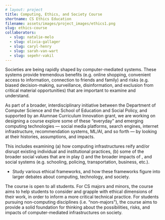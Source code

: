 ```yaml
---
# layout: project
title: Computing, Ethics, and Society Course
shortname: CS Ethics Education
filename: assets/images/project_images/ethics1.png
slug: ethics-course
collaborators:
  - slug: natalie-melo
  - slug: olivia-gallager
  - slug: caryl-henry
  - slug: sarah-van-wart
  - slug: sepehr-vakil
---
```



Societies are being rapidly shaped by computer-mediated systems. These systems provide tremendous benefits (e.g. online shopping, convenient access to information, connection to friends and family) and risks (e.g. biased decision-making, surveillance, disinformation, and exclusion from critical material opportunities) that are important to examine and understand.

As part of a broader, interdisciplinary initiative between the Department of Computer Science and the School of Education and Social Policy, and supported by an Alumnae Curriculum Innovation grant, we are working on designing a course explore some of these “everyday” and emerging computing technologies — social media platforms, search engines, internet infrastructure, recommendation systems, ML/AI, and so forth — by looking at their histories, assumptions, and impacts. 

This includes examining (a) how computing infrastructures reify and/or disrupt existing individual and institutional practices, (b) some of the broader social values that are in play () and the broader impacts of , and social systems (e.g. schooling, policing, transportation, business, etc.).
* Study various ethical frameworks, and how these frameworks figure into larger debates about computing, technology, and society.

The course is open to all students. For CS majors and minors, the course aims to help students to consider and grapple with ethical dimensions of their work, in order to inform a more critical technical practice. For students pursuing non-computing disciplines (i.e. “non-majors”), the course aims to provide a solid foundation for thinking about the possibilities, risks, and impacts of computer-mediated infrastructures on society. 

